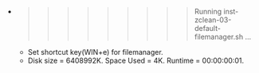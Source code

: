 * >>>>>>>>> Running inst-zclean-03-default-filemanager.sh ...
  * Set shortcut key(WIN+e) for filemanager.
  * Disk size = 6408992K. Space Used = 4K. Runtime = 00:00:00:01.
